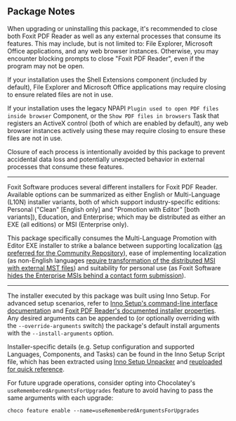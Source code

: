 ## Package Notes

When upgrading or uninstalling this package, it's recommended to close both Foxit PDF Reader as well as any external processes that consume its features. This may include, but is not limited to: File Explorer, Microsoft Office applications, and any web browser instances. Otherwise, you may encounter blocking prompts to close "Foxit PDF Reader", even if the program may not be open.

If your installation uses the Shell Extensions component (included by default), File Explorer and Microsoft Office applications may require closing to ensure related files are not in use.

If your installation uses the legacy NPAPI `Plugin used to open PDF files inside browser` Component, or the `Show PDF files in browsers` Task that registers an ActiveX control (both of which are enabled by default), any web browser instances actively using these may require closing to ensure these files are not in use.

Closure of each process is intentionally avoided by this package to prevent accidental data loss and potentially unexpected behavior in external processes that consume these features.

---

Foxit Software produces several different installers for Foxit PDF Reader. Available options can be summarized as either English or Multi-Language (L10N) installer variants, both of which support industry-specific editions: Personal ("Clean" [English only] and "Promotion with Editor" [both variants]), Education, and Enterprise; which may be distributed as either an EXE (all editions) or MSI (Enterprise only). 

This package specifically consumes the Multi-Language Promotion with Editor EXE installer to strike a balance between supporting localization ([as preferred for the Community Repository](https://docs.chocolatey.org/en-us/create/create-packages#internationalization-and-localization-of-packages)), ease of implementing localization (as non-English languages [require transformation of the distributed MSI with external MST files](https://kb.foxitsoftware.com/hc/en-us/articles/360040661411-available-language-mst-files)) and suitability for personal use (as Foxit Software [hides the Enterprise MSIs behind a contact form submission](https://kb.foxitsoftware.com/hc/en-us/articles/360040658811-Where-to-download-Foxit-PDF-Reader-with-Enterprise-Packaging-MSI-)).

---

The installer executed by this package was built using Inno Setup. For advanced setup scenarios, refer to [Inno Setup's command-line interface documentation](https://jrsoftware.org/ishelp/index.php?topic=setupcmdline) and [Foxit PDF Reader's documented installer properties](https://kb.foxitsoftware.com/hc/en-us/articles/360042663971#h_1c0c72c0-9a95-4487-8693-9d9cee861a73). Any desired arguments can be appended to (or optionally overriding with the `--override-arguments` switch) the package's default install arguments with the `--install-arguments` option.

Installer-specific details (e.g. Setup configuration and supported Languages, Components, and Tasks) can be found in the Inno Setup Script file, which has been extracted using [Inno Setup Unpacker](https://community.chocolatey.org/packages/innounp) and [reuploaded for quick reference](https://github.com/brogers5/chocolatey-package-foxitreader/tree/v12.0.2.12465/install_script.iss).

For future upgrade operations, consider opting into Chocolatey's `useRememberedArgumentsForUpgrades` feature to avoid having to pass the same arguments with each upgrade:

```shell
choco feature enable --name=useRememberedArgumentsForUpgrades
```
